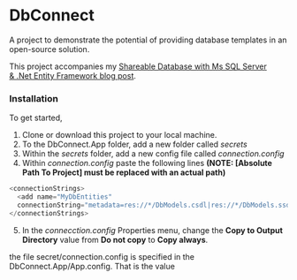 # DbConnect
A project to demonstrate the potential of providing database templates in an open-source solution.

This project accompanies my [Shareable Database with Ms SQL Server & .Net Entity Framework blog post](https://medium.com/@kevin.michael.horan/distributed-video-streaming-with-python-and-kafka-551de69fe1dd).

### Installation

To get started, 
1. Clone or download this project to your local machine.
2. To the DbConnect.App folder, add a new folder called *secrets*
3. Within the *secrets* folder, add a new config file called *connection.config*
4. Within *connection.config* paste the following lines **(NOTE: [Absolute Path To Project] must be replaced with an actual path)**

```csharp
<connectionStrings>
  <add name="MyDbEntities"
  connectionString="metadata=res://*/DbModels.csdl|res://*/DbModels.ssdl|res://*/DbModels.msl;provider=System.Data.SqlClient; provider connection string=&quot;data source (LocalDB)\MSSQLLocalDB;attachdbfilename=[Absolute Path To Project]\DbConnect.App\App_Data\MyDb.mdf;integrated security=True;MultipleActiveResultSets=True;App=EntityFramework&quot;" providerName="System.Data.EntityClient" />
</connectionStrings>
```
5. In the *connecction.config* Properties menu, change the **Copy to Output Directory** value from **Do not copy** to **Copy always**.

the file secret/connection.config is specified in the DbConnect.App/App.config. That is the value 

